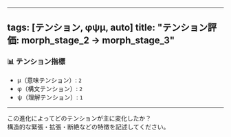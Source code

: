 <!--
@zettel_type: unknown
@description: 分類不能。手動で確認が必要。
-->

---
tags: [テンション, φψμ, auto]
title: "テンション評価: morph_stage_2 → morph_stage_3"
---

### 📊 テンション指標

- μ（意味テンション）: `2`
- φ（構文テンション）: `2`
- ψ（理解テンション）: `1`

---

この進化によってどのテンションが主に変化したか？  
構造的な緊張・拡張・断絶などの特徴を記述してください。
